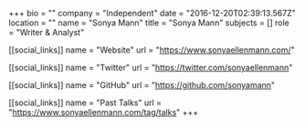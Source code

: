 +++
bio = ""
company = "Independent"
date = "2016-12-20T02:39:13.567Z"
location = ""
name = "Sonya Mann"
title = "Sonya Mann"
subjects = []
role = "Writer & Analyst"

[[social_links]]
  name = "Website"
  url = "https://www.sonyaellenmann.com/"

[[social_links]]
  name = "Twitter"
  url = "https://twitter.com/sonyaellenmann"

[[social_links]]
  name = "GitHub"
  url = "https://github.com/sonyamann"

[[social_links]]
  name = "Past Talks"
  url = "https://www.sonyaellenmann.com/tag/talks"
+++

